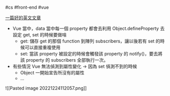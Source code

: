 #cs #front-end #vue 

[一篇好的英文文章](https://medium.com/vue-mastery/the-best-explanation-of-javascript-reactivity-fea6112dd80d)

-   Vue 當中，data 當中每一個 property 都會去利用 Object.defineProperty 去設定 get, set 的時候要做啥
    -   get: 儲存 get 的那個 function 到陣列 subscribers，讓以後若有 set 的時候可以直接重複使用
    -   set: 當該 property 被設定的時候會觸發該 property 的 notify()，要去將該 property 的 subscribers 全部執行一次。
-   有些情況 Vue 無法偵測到屬性變化 → 因為 set 偵測不到的時候
    -   Object 一開始宣告所沒有的屬性
    -   …

![[Pasted image 20221224112057.png]]